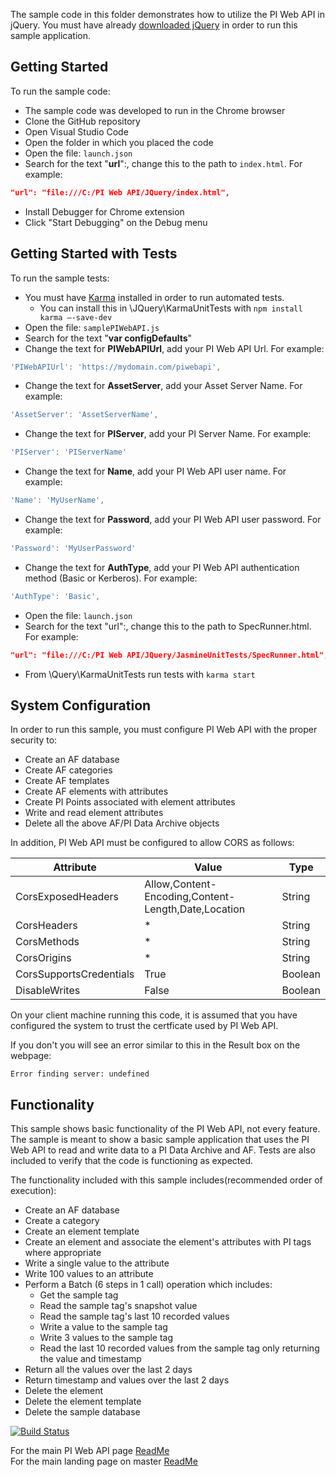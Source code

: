 The sample code in this folder demonstrates how to utilize the PI Web API in jQuery. You must have already [downloaded jQuery](https://jquery.com/download/) in order to run this sample application.


Getting Started
------------

To run the sample code:
- The sample code was developed to run in the Chrome browser
- Clone the GitHub repository
- Open Visual Studio Code  
- Open the folder in which you placed the code
- Open the file: ```launch.json```
- Search for the text "__url__":, change this to the path to ```index.html```. For example: 

```json
"url": "file:///C:/PI Web API/JQuery/index.html",
```

- Install Debugger for Chrome extension
- Click "Start Debugging" on the Debug menu


Getting Started with Tests
------------

To run the sample tests:
- You must have [Karma](https://karma-runner.github.io/latest/index.html) installed in order to run automated tests.
    - You can install this in \JQuery\KarmaUnitTests with ```npm install karma –-save-dev```
- Open the file: ```samplePIWebAPI.js```
- Search for the text "__var configDefaults__"
- Change the text for __PIWebAPIUrl__, add your PI Web API Url.  For example:

```javascript
'PIWebAPIUrl': 'https://mydomain.com/piwebapi',
```

- Change the text for __AssetServer__, add your Asset Server Name.  For example:  

```javascript
'AssetServer': 'AssetServerName',
```

- Change the text for __PIServer__, add your PI Server Name.  For example:  

```javascript
'PIServer': 'PIServerName'
```

- Change the text for __Name__, add your PI Web API user name.  For example:  

```javascript
'Name': 'MyUserName',
```

- Change the text for __Password__, add your PI Web API user password.  For example:  

```javascript
'Password': 'MyUserPassword'
```

- Change the text for __AuthType__, add your PI Web API authentication method (Basic or Kerberos).  For example:  

```javascript
'AuthType': 'Basic',
```

- Open the file: ```launch.json```
- Search for the text "url":, change this to the path to SpecRunner.html. For example: 

```json
"url": "file:///C:/PI Web API/JQuery/JasmineUnitTests/SpecRunner.html",
```

- From \Query\KarmaUnitTests run tests with ```karma start```

System Configuration
----------------------------

In order to run this sample, you must configure PI Web API with the proper security to:
- Create an AF database
- Create AF categories
- Create AF templates
- Create AF elements with attributes
- Create PI Points associated with element attributes
- Write and read element attributes
- Delete all the above AF/PI Data Archive objects  

In addition, PI Web API must be configured to allow CORS as follows:  

Attribute|Value|Type
------|------------|---
CorsExposedHeaders|Allow,Content-Encoding,Content-Length,Date,Location|String
CorsHeaders|*|String
CorsMethods|*|String
CorsOrigins|*|String
CorsSupportsCredentials|True|Boolean
DisableWrites|False|Boolean 


On your client machine running this code, it is assumed that you have configured the system to trust the certficate used by PI Web API.

If you don't you will see an error similar to this in the Result box on the webpage:

```
Error finding server: undefined
```


Functionality
------------

This sample shows basic functionality of the PI Web API, not every feature. The sample is meant to show a basic sample application that uses the PI Web API to read and write data to a PI Data Archive and AF. Tests are also included to verify that the code is functioning as expected.

The functionality included with this sample includes(recommended order of execution):
- Create an AF database
- Create a category
- Create an element template
- Create an element and associate the element's attributes with PI tags where appropriate
- Write a single value to the attribute
- Write 100 values to an attribute
- Perform a Batch (6 steps in 1 call) operation which includes:  
  - Get the sample tag  
  - Read the sample tag's snapshot value  
  - Read the sample tag's last 10 recorded values  
  - Write a value to the sample tag  
  - Write 3 values to the sample tag  
  - Read the last 10 recorded values from the sample tag only returning the value and timestamp
- Return all the values over the last 2 days
- Return timestamp and values over the last 2 days  
- Delete the element
- Delete the element template
- Delete the sample database

[![Build Status](https://osisoft.visualstudio.com/NOC/_apis/build/status/PI%20Web%20API%20(JQuery)?branchName=dev)](https://osisoft.visualstudio.com/NOC/_build/latest?definitionId=4624&branchName=dev)   

For the main PI Web API page [ReadMe](../)<br />
For the main landing page on master [ReadMe](https://github.com/osisoft/OSI-Samples)
